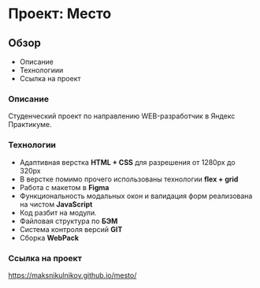 # Проект: Место

## Обзор

* Описание
* Технологиии
* Ссылка на проект

### Описание ###

Студенческий проект по направлению WEB-разработчик в Яндекс Практикуме.

### Технологии ###

* Адаптивная верстка **HTML + CSS** для разрешения от 1280px до 320px
* В верстке помимо прочего использованы технологии **flex + grid**
* Работа с макетом в **Figma**
* Функциональность модальных окон и валидация форм реализована на чистом **JavaScript**
* Код разбит на модули.
* Файловая структура по **БЭМ**
* Система контроля версий **GIT**
* Сборка **WebPack**

### Сcылка на проект ###

https://maksnikulnikov.github.io/mesto/